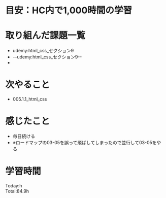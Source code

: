 # 目安：HC内で1,000時間の学習
# 取り組んだ課題一覧
- udemy:html_css_セクション9
- --udemy:html_css_セクション9--
- 
# 次やること
- 005.1.1_html_css
# 感じたこと
- 毎日続ける
- ※ロードマップの03-05を誤って飛ばしてしまったので並行して03-05をやる
# 学習時間
Today:h
<br>Total:84.9h
